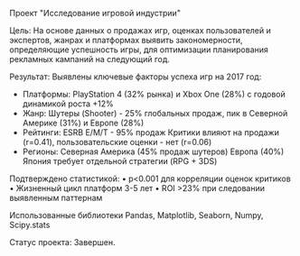 Проект "Исследование игровой индустрии"

Цель:
На основе данных о продажах игр, оценках пользователей и экспертов, жанрах и платформах выявить закономерности, определяющие успешность игры, для оптимизации планирования рекламных кампаний на следующий год.

Результат:
Выявлены ключевые факторы успеха игр на 2017 год:
- Платформы: PlayStation 4 (32% рынка) и Xbox One (28%) с годовой динамикой роста +12%
- Жанр: Шутеры (Shooter) - 25% глобальных продаж, пик в Северной Америке (31%) и Европе (28%)
- Рейтинги: 
ESRB E/M/T - 95% продаж
Критики влияют на продажи (r=0.41), пользовательские оценки - нет (r=0.06)
- Регионы:
Северная Америка (45% продаж шутеров)
Европа (40%)
Япония требует отдельной стратегии (RPG + 3DS)

Подтверждено статистикой:
• p<0.001 для корреляции оценок критиков
• Жизненный цикл платформ 3-5 лет
• ROI >23% при следовании выявленным паттернам

Использованные библиотеки
Pandas, Matplotlib, Seaborn, Numpy, Scipy.stats 

Статус проекта:
Завершен.